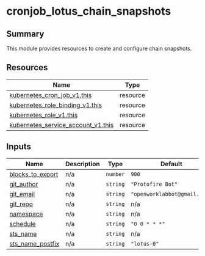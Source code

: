 # cronjob_lotus_chain_snapshots

## Summary

This module provides resources to create and configure chain snapshots.

## Resources

| Name | Type |
|------|------|
| [kubernetes_cron_job_v1.this](https://registry.terraform.io/providers/hashicorp/kubernetes/latest/docs/resources/cron_job_v1) | resource |
| [kubernetes_role_binding_v1.this](https://registry.terraform.io/providers/hashicorp/kubernetes/latest/docs/resources/role_binding_v1) | resource |
| [kubernetes_role_v1.this](https://registry.terraform.io/providers/hashicorp/kubernetes/latest/docs/resources/role_v1) | resource |
| [kubernetes_service_account_v1.this](https://registry.terraform.io/providers/hashicorp/kubernetes/latest/docs/resources/service_account_v1) | resource |

## Inputs

| Name | Description | Type | Default | Required |
|------|-------------|------|---------|:--------:|
| <a name="input_blocks_to_export"></a> [blocks\_to\_export](#input\_blocks\_to\_export) | n/a | `number` | `900` | no |
| <a name="input_git_author"></a> [git\_author](#input\_git\_author) | n/a | `string` | `"Protofire Bot"` | no |
| <a name="input_git_email"></a> [git\_email](#input\_git\_email) | n/a | `string` | `"openworklabbot@gmail.com"` | no |
| <a name="input_git_repo"></a> [git\_repo](#input\_git\_repo) | n/a | `string` | n/a | yes |
| <a name="input_namespace"></a> [namespace](#input\_namespace) | n/a | `string` | n/a | yes |
| <a name="input_schedule"></a> [schedule](#input\_schedule) | n/a | `string` | `"0 0 * * *"` | no |
| <a name="input_sts_name"></a> [sts\_name](#input\_sts\_name) | n/a | `string` | n/a | yes |
| <a name="input_sts_name_postfix"></a> [sts\_name\_postfix](#input\_sts\_name\_postfix) | n/a | `string` | `"lotus-0"` | no |
